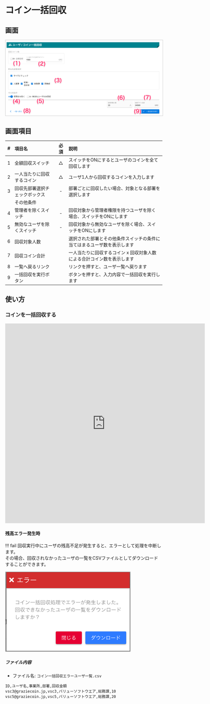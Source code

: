 # コイン一括回収

## 画面
<a href="../../../images/user/6-1.png" data-lightbox="スクリーンショット" data-title="スクリーンショット">
    <img src="../../../images/user/6-1.png" style="border: solid 1px #ccc; width: 800px;" />
</a>


## 画面項目
|   #   | 項目名                         | 必須  | 説明                                                                     |
| :---: | :----------------------------- | :---: | :----------------------------------------------------------------------- |
|   1   | 全額回収スイッチ               |   △   | スイッチをONにするとユーザのコインを全て回収します                       |
|   2   | 一人当たりに回収するコイン     |   △   | ユーザ1人から回収するコインを入力します                                  |
|   3   | 回収先部署選択チェックボックス |   -   | 部署ごとに回収したい場合、対象となる部署を選択します                     |
|       | その他条件                     |       |                                                                          |
|   4   | 管理者を除くスイッチ           |   -   | 回収対象から管理者権限を持つユーザを除く場合、スイッチをONにします       |
|   5   | 無効なユーザを除くスイッチ     |   -   | 回収対象から無効なユーザを除く場合、スイッチをONにします                 |
|   6   | 回収対象人数                   |       | 選択された部署とその他条件スイッチの条件に当てはまるユーザ数を表示します |
|   7   | 回収コイン合計                 |       | 一人当たりに回収するコイン x 回収対象人数 による合計コイン数を表示します |
|   8   | 一覧へ戻るリンク               |       | リンクを押すと、ユーザ一覧へ戻ります                                     |
|   9   | 一括回収を実行ボタン           |       | ボタンを押すと、入力内容で一括回収を実行します                           |

## 使い方
### コインを一括回収する

<iframe src="https://scribehow.com/embed/__nGwZ-fgtTnWz_iPDEhAmGw" width="640" height="640" allowfullscreen frameborder="0"></iframe>


#### 残高エラー発生時
!!! fail
    回収実行中にユーザの残高不足が発生すると、エラーとして処理を中断します。<br>
    その場合、回収されなかったユーザの一覧をCSVファイルとしてダウンロードすることができます。

<a href="../../../images/user/6-2.png" data-lightbox="スクリーンショット" data-title="スクリーンショット">
    <img src="../../../images/user/6-2.png" style="border: solid 1px #ccc; width: 400px;" />
</a>


##### ファイル内容
- ファイル名: `コイン一括回収エラーユーザ一覧.csv`
```csv
ID,ユーザ名,事業所,部署,回収金額
vsc3@graziecoin.jp,vsc3,バリューソフトウエア,総務課,10
vsc5@graziecoin.jp,vsc5,バリューソフトウエア,総務課,20
```